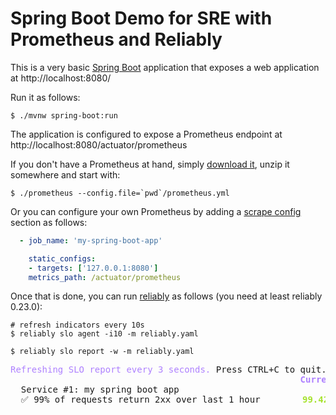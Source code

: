 # Spring Boot Demo for SRE with Prometheus and Reliably

This is a very basic [Spring Boot](https://spring.io/projects/spring-boot)
application that exposes a web application at http://localhost:8080/

Run it as follows:

```
$ ./mvnw spring-boot:run
```

The application is configured to expose a Prometheus endpoint at
http://localhost:8080/actuator/prometheus

If you don't have a Prometheus at hand, simply
[download it](https://prometheus.io/download/#prometheus), unzip it somewhere
and start with:

```
$ ./prometheus --config.file=`pwd`/prometheus.yml
```

Or you can configure your own Prometheus by adding a
[scrape config](https://prometheus.io/docs/prometheus/latest/configuration/configuration/#scrape_config)
section as follows:

```yaml
  - job_name: 'my-spring-boot-app'

    static_configs:
    - targets: ['127.0.0.1:8080']
    metrics_path: /actuator/prometheus
```

Once that is done, you can run
[reliably](https://reliably.com/docs/getting-started/) as follows (you need
at least reliably 0.23.0):

```
# refresh indicators every 10s
$ reliably slo agent -i10 -m reliably.yaml
```

```
$ reliably slo report -w -m reliably.yaml
```

<pre><font color="#AE81FF">Refreshing SLO report every 3 seconds.</font> Press CTRL+C to quit.
                                                  <font color="#AE81FF"><b> </b></font>  <font color="#AE81FF"><b>  Current</b></font>  <font color="#AE81FF"><b>Objective</b></font>  <font color="#AE81FF"><b>/ Time Window</b></font>  <font color="#AE81FF"><b> </b></font>  <font color="#AE81FF"><b>Type</b></font>  <font color="#AE81FF"><b> </b></font>  <font color="#AE81FF"><b>Trend</b></font>      
  Service #1: my spring boot app                  
  ✅ 99% of requests return 2xx over last 1 hour        <font color="#A6E22E"><b>99.42%</b></font>        99%  / 1h0m0s                   <font color="#F92672">✕</font> <font color="#F92672">✕</font> <font color="#F92672">✕</font> <font color="#F92672">✕</font> <font color="#A6E22E">✓</font>  

</pre>